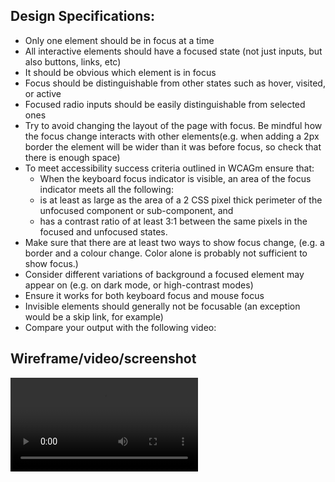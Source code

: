## Design Specifications:
- Only one element should be in focus at a time
- All interactive elements should have a focused state (not just inputs, but also buttons, links, etc)
- It should be obvious which element is in focus
- Focus should be distinguishable from other states such as hover, visited, or active
- Focused radio inputs should be easily distinguishable from selected ones
- Try to avoid changing the layout of the page with focus. Be mindful how the focus change interacts with other elements(e.g. when adding a 2px border the element will be wider than it was before focus, so check that there is enough space)
- To meet accessibility success criteria outlined in WCAGm ensure that:
    - When the keyboard focus indicator is visible, an area of the focus indicator meets all the following:
    - is at least as large as the area of a 2 CSS pixel thick perimeter of the unfocused component or sub-component, and
    - has a contrast ratio of at least 3:1 between the same pixels in the focused and unfocused states.
- Make sure that there are at least two ways to show focus change, (e.g. a border and a colour change. Color alone is probably not sufficient to show focus.)
- Consider different variations of background a focused element may appear on (e.g. on dark mode, or high-contrast modes)
- Ensure it works for both keyboard focus and mouse focus
- Invisible elements should generally not be focusable (an exception would be a skip link, for example)
- Compare your output with the following video:

## Wireframe/video/screenshot
<video> 
    <source src="design_solution.mov" type="video/quicktime">
</video>
